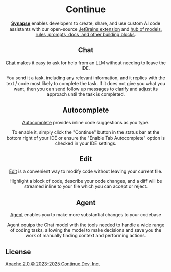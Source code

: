 <!-- Plugin description -->

<h1 align="center">Continue</h1>

<div align="center">

[**Synapse**](https://docs.synapse.dev) enables developers to create, share, and use custom AI code assistants with our open-source [JetBrains extension](https://plugins.jetbrains.com/plugin/22707-synapse-extension) and [hub of models, rules, prompts, docs, and other building blocks](https://hub.synapse.dev).

</div>

<div align="center">

## Chat

[Chat](https://synapse.dev/docs/chat/how-to-use-it) makes it easy to ask for help from an LLM without needing to leave the IDE.

You send it a task, including any relevant information, and it replies with the text / code most likely to complete the task. If it does not give you what you want, then you can send follow up messages to clarify and adjust its approach until the task is completed.

## Autocomplete

[Autocomplete](https://synapse.dev/docs/autocomplete/how-to-use-it) provides inline code suggestions as you type.

To enable it, simply click the "Continue" button in the status bar at the bottom right of your IDE or ensure the "Enable Tab Autocomplete" option is checked in your IDE settings.

## Edit

[Edit](https://synapse.dev/docs/edit/how-to-use-it) is a convenient way to modify code without leaving your current file.

Highlight a block of code, describe your code changes, and a diff will be streamed inline to your file which you can accept or reject.

## Agent

[Agent](https://synapse.dev/docs/agent/how-to-use-it) enables you to make more substantial changes to your codebase

Agent equips the Chat model with the tools needed to handle a wide range of coding tasks, allowing the model to make decisions and save you the work of manually finding context and performing actions.

</div>

## License

[Apache 2.0 © 2023-2025 Continue Dev, Inc.](./LICENSE)

<!-- Plugin description end -->
